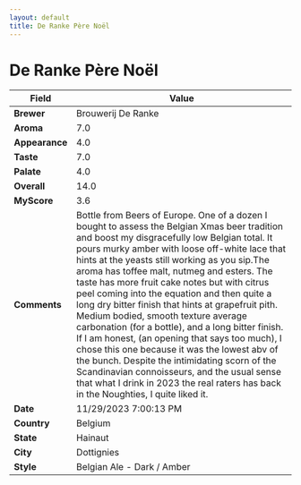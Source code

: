 ```yaml
---
layout: default
title: De Ranke Père Noël
---
```


# De Ranke Père Noël

| Field         | Value                                                                                                   |
|---------------|---------------------------------------------------------------------------------------------------------|
| **Brewer**    | Brouwerij De Ranke                                                                                        |
| **Aroma**     | 7.0                                                                                         |
| **Appearance**| 4.0                                                                                    |
| **Taste**     | 7.0                                                                                         |
| **Palate**    | 4.0                                                                                        |
| **Overall**   | 14.0                                                                                       |
| **MyScore**   | 3.6                                                                                       |
| **Comments**  | Bottle from Beers of Europe. One of a dozen I bought to assess the Belgian Xmas beer tradition and boost my disgracefully low Belgian total. It pours murky amber with loose off-white lace that hints at the yeasts still working as you sip.The aroma has toffee malt, nutmeg and esters. The taste has  more fruit cake notes but with citrus peel coming into the equation and then quite a long dry bitter finish that hints at grapefruit pith. Medium bodied, smooth texture average carbonation (for a bottle), and a long bitter finish. If I am honest, (an opening that says too much), I chose this one because it was the lowest abv of the bunch. Despite the intimidating scorn of the Scandinavian connoisseurs, and the usual sense that what I drink in 2023 the real raters has back in the Noughties, I quite liked it.                                                                                      |
| **Date**      | 11/29/2023 7:00:13 PM                                                                                          |
| **Country**   | Belgium                                                                                       |
| **State**     | Hainaut                                                                                         |
| **City**      | Dottignies                                                                                          |
| **Style**     | Belgian Ale - Dark / Amber                                                                                         |
